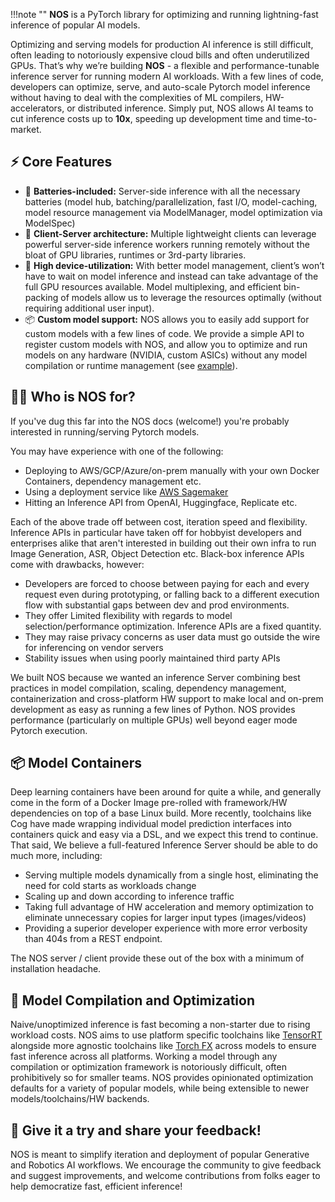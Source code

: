 !!!note ""
    **NOS** is a PyTorch library for optimizing and running lightning-fast inference of popular AI models.

Optimizing and serving models for production AI inference is still difficult, often leading to notoriously expensive cloud bills and often underutilized GPUs. That’s why we’re building **NOS** - a flexible and performance-tunable inference server for running modern AI workloads. With a few lines of code, developers can optimize, serve, and auto-scale Pytorch model inference without having to deal with the complexities of ML compilers, HW-accelerators, or distributed inference. Simply put, NOS allows AI teams to cut inference costs up to **10x**, speeding up development time and time-to-market.

## ⚡️ Core Features

 - 🔋 **Batteries-included:** Server-side inference with all the necessary batteries (model hub, batching/parallelization, fast I/O, model-caching, model resource management via ModelManager, model optimization via ModelSpec)
 - 📡 **Client-Server architecture:** Multiple lightweight clients can leverage powerful server-side inference workers running remotely without the bloat of GPU libraries, runtimes or 3rd-party libraries.
 - 💪 **High device-utilization:**  With better model management, client’s won’t have to wait on model inference and instead can take advantage of the full GPU resources available. Model multiplexing, and efficient bin-packing of models allow us to leverage the resources optimally (without requiring additional user input).
 - 📦 **Custom model support:** NOS allows you to easily add support for custom models with a few lines of code. We provide a simple API to register custom models with NOS, and allow you to optimize and run models on any hardware (NVIDIA, custom ASICs) without any model compilation or runtime management (see [example](../guides/running-custom-models.md)).


## 👩‍💻 Who is NOS for?

If you've dug this far into the NOS docs (welcome!) you're probably interested in running/serving Pytorch models.

You may have experience with one of the following:

- Deploying to AWS/GCP/Azure/on-prem manually with your own Docker Containers, dependency management etc.
- Using a deployment service like [AWS Sagemaker](https://aws.amazon.com/sagemaker/)
- Hitting an Inference API from OpenAI, Huggingface, Replicate etc.

Each of the above trade off between cost, iteration speed and flexibility. Inference APIs in particular have taken
off for hobbyist developers and enterprises alike that aren't interested in building out their own infra to run Image
Generation, ASR, Object Detection etc. Black-box inference APIs come with drawbacks, however:

- Developers are forced to choose between paying for each and every request even during prototyping, or falling back
to a different execution flow with substantial gaps between dev and prod environments.
- They offer Limited flexibility with regards to model selection/performance optimization. Inference APIs are a fixed quantity.
- They may raise privacy concerns as user data must go outside the wire for inferencing on vendor servers
- Stability issues when using poorly maintained third party APIs

We built NOS because we wanted an inference Server combining best practices in model compilation, scaling,
dependency management, containerization and cross-platform HW support to make local and on-prem development as easy
as running a few lines of Python. NOS provides performance (particularly on multiple GPUs) well beyond eager mode
Pytorch execution.

## 📦 Model Containers

Deep learning containers have been around for quite a while, and generally come in the form of a Docker Image
pre-rolled with framework/HW dependencies on top of a base Linux build. More recently, toolchains like Cog
have made wrapping individual model prediction interfaces into containers quick and easy via a DSL, and we expect
this trend to continue. That said, We believe a full-featured Inference Server should be able to do much more, including:

- Serving multiple models dynamically from a single host, eliminating the need for cold starts as workloads change
- Scaling up and down according to inference traffic
- Taking full advantage of HW acceleration and memory optimization to eliminate unnecessary copies for larger input types
 (images/videos)
- Providing a superior developer experience with more error verbosity than 404s from a REST endpoint.

The NOS server / client provide these out of the box with a minimum of installation headache.

## 🔧 Model Compilation and Optimization

Naive/unoptimized inference is fast becoming a non-starter due to rising workload costs. NOS aims to use platform
specific toolchains like [TensorRT](https://developer.nvidia.com/tensorrt) alongside more agnostic toolchains like [Torch FX](https://pytorch.org/docs/stable/fx.html) across models to ensure fast inference
across all platforms. Working a model through any compilation or optimization framework is notoriously difficult,
often prohibitively so for smaller teams. NOS provides opinionated optimization defaults for a variety of popular models, while being extensible to newer models/toolchains/HW backends.

## 💬 Give it a try and share your feedback!
NOS is meant to simplify iteration and deployment of popular Generative and Robotics AI workflows. We encourage the
community to give feedback and suggest improvements, and welcome contributions from folks eager to help democratize fast, efficient inference!
